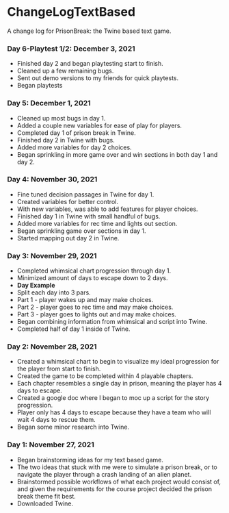 # ChangeLogTextBased
A change log for PrisonBreak: the Twine based text game.

### Day 6-Playtest 1/2: December 3, 2021
* Finished day 2 and began playtesting start to finish.
* Cleaned up a few remaining bugs.
* Sent out demo versions to my friends for quick playtests.
* Began playtests

### Day 5: December 1, 2021
* Cleaned up most bugs in day 1.
* Added a couple new variables for ease of play for players.
* Completed day 1 of prison break in Twine.
* Finished day 2 in Twine with bugs.
* Added more variables for day 2 choices.
* Began sprinkling in more game over and win sections in both day 1 and day 2.

### Day 4: November 30, 2021
* Fine tuned decision passages in Twine for day 1.
* Created variables for better control.
* With new variables, was able to add features for player choices.
* Finished day 1 in Twine with small handful of bugs.
* Added more variables for rec time and lights out section.
* Began sprinkling game over sections in day 1.
* Started mapping out day 2 in Twine.

### Day 3: November 29, 2021
* Completed whimsical chart progression through day 1.
* Minimized amount of days to escape down to 2 days.
* **Day Example**
* Split each day into 3 pars.
* Part 1 - player wakes up and may make choices.
* Part 2 - player goes to rec time and may make choices.
* Part 3 - player goes to lights out and may make choices.
* Began combining information from whimsical and script into Twine.
* Completed half of day 1 inside of Twine.

### Day 2: November 28, 2021
* Created a whimsical chart to begin to visualize my ideal progression for the player from start to finish.
* Created the game to be completed within 4 playable chapters.
* Each chapter resembles a single day in prison, meaning the player has 4 days to escape.
* Created a google doc where I began to moc up a script for the story progression.
* Player only has 4 days to escape because they have a team who will wait 4 days to rescue them.
* Began some minor research into Twine.

### Day 1: November 27, 2021
* Began brainstorming ideas for my text based game.
* The two ideas that stuck with me were to simulate a prison break, or to navigate the player through a crash landing of an alien planet.
* Brainstormed possible workflows of what each project would consist of, and given the requirements for the course project decided the prison break theme fit best.
* Downloaded Twine.
